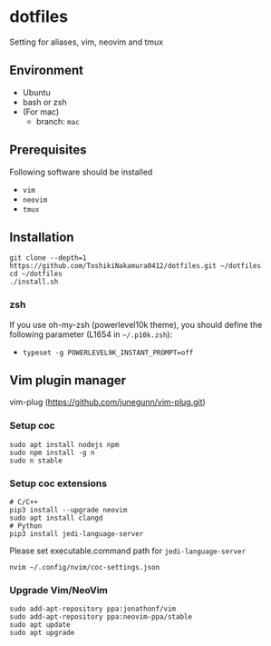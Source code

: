 # dotfiles
Setting for aliases, vim, neovim and tmux
## Environment
- Ubuntu
- bash or zsh
- (For mac)
  - branch: `mac`
## Prerequisites
Following software should be installed
- `vim`
- `neovim`
- `tmux`
## Installation
```
git clone --depth=1 https://github.com/ToshikiNakamura0412/dotfiles.git ~/dotfiles
cd ~/dotfiles
./install.sh
```
### zsh
If you use oh-my-zsh (powerlevel10k theme), you should define the following parameter (L1654 in `~/.p10k.zsh`):
- `typeset -g POWERLEVEL9K_INSTANT_PROMPT=off`
## Vim plugin manager
vim-plug (https://github.com/junegunn/vim-plug.git)
### Setup coc
```
sudo apt install nodejs npm
sudo npm install -g n
sudo n stable
```
### Setup coc extensions
```
# C/C++
pip3 install --upgrade neovim
sudo apt install clangd
# Python
pip3 install jedi-language-server
```
Please set executable.command path for `jedi-language-server`
```
nvim ~/.config/nvim/coc-settings.json
```
### Upgrade Vim/NeoVim
```
sudo add-apt-repository ppa:jonathonf/vim
sudo add-apt-repository ppa:neovim-ppa/stable
sudo apt update
sudo apt upgrade
```
